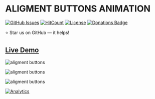 # ALIGMENT BUTTONS ANIMATION

[![GitHub Issues](https://img.shields.io/badge/contributions-welcome-brightgreen.svg?style=flat)](https://github.com/alikinvv/alignment-buttons/issues)  [![HitCount](http://hits.dwyl.com/alikinvv/alignment-buttons.svg)](http://hits.dwyl.com/alikinvv/alignment-buttons)  [![License](https://img.shields.io/badge/license-MIT-blue.svg)](https://opensource.org/licenses/MIT)  [![Donations Badge](https://yourdonation.rocks/images/badge.svg)](https://www.paypal.me/alikinvv)

:star: Star us on GitHub — it helps!

## [Live Demo](http://alikinvv.github.io/alignment-buttons/build)

![aligment buttons](https://cdn.dribbble.com/users/1773016/screenshots/5791497/23.gif)

![aligment buttons](https://cdn.dribbble.com/users/1773016/screenshots/5812900/2.gif)

![aligment buttons](https://cdn.dribbble.com/users/1773016/screenshots/5806190/1.gif)

[![Analytics](https://ga-beacon.appspot.com/UA-31485994-5/alignment-buttons-repo)](https://github.com/alikinvv/alignment-buttons)
